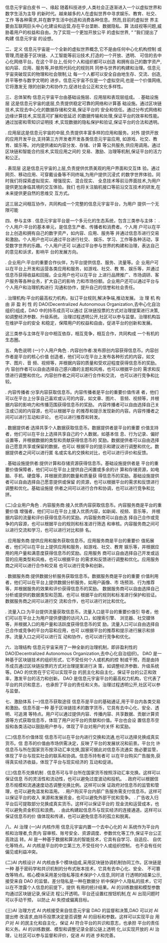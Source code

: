 信息元宇宙白皮书
一、缘起
随着科技进步,人类社会正逐渐进入一个以虚拟世界和数字生活为主导
的新时代。越来越多的人在虚拟世界中寻求娱乐、教育、社交、工作
等各种需求,并在数字生活中创造和消费各种信息。然而,目前的虚拟世
界主要由互联网巨头中心化建设和运营,存在平台垄断、数据隐私、算
法歧视等问题,威胁着用户的权益和自由。为了实现一个更加开放公平
的虚拟世界, “ ”我们提出了构建 信息元宇宙 的设想。

二、定义
信息元宇宙是一个全新的虚拟世界概念,它不是由任何中心化机构控制
或管理,而是基于区块链、人工智能等前沿技术,打造的一个开放、透明、
可信的去中心化网络平台。在这个平台上,任何个人和组织都可以创造
和拥有自己的数字资产,如内容、应用、服务等,并依照代码化的规则共
同参与世界的构建和治理。信息元宇宙突破现实的物理和社会限制,让
每一个人都可以安全自由地生存、交流、创造,并平等参与数字文明的
进步。信息元宇宙不仅是一个虚拟空间,也是一个价值网络,它将激发无
限的创新力和协作力,促进社会公正和文化多样性。

三、总体架构
信息元宇宙平台由基础设施层、应用层和表现层组成。
. 基础设施层 这是信息元宇宙的底层,负责提供稳定可靠的网络和计算基
础设施。通过区块链技术,实现去中心化的数据存储和交易,保证平台的
安全和信任。通过分布式网络和边缘计算技术,实现高可扩展和低延迟
的数据传输和处理,保证平台的效率和性能。通过加密和零知识证明技
术,实现数据的隐私保护和验证,保证平台的合法和透明。

. 应用层这是信息元宇宙的中层,负责提供丰富多样的应用和服务。对外
提供开放的应用开发平台,支持第三方开发者开发各类信息元宇宙应用,
如游戏、社交、教育、娱乐等。对内提供诸如内容分发、存储、计算
等公共服务,供应用调用。通过区块链和智能合约技术,实现应用之间的
交易、激励、治理等机制,保证平台的活力和公正。

. 表现层 这是信息元宇宙的上层,负责提供优质美观的用户界面和交互体
验。通过网页、移动应用、可穿戴设备等不同终端,为用户提供沉浸式
的数字世界体验。同时我们将探索虚拟现实、增强现实、混合现实、
全息技术等前沿界面技术,为用户提供更加身临其境的交互体验。我们
也将关注脑机接口等前沿交互技术的研发,在未来提供更自然的思维交
互方式。

这三层之间相互协作，共同构成一个完整的信息元宇宙平台，为用户
提供一个无限可能

四、参与主体
. 信息元宇宙平台是一个多元化的生态系统，包含三类参与主体：
. 个人用户:平台的基本单元，是信息生产者、传播者和消费者。个人用
户可以在平台上创造和拥有自己的数字资产，如内容、应用、服务等
并通过信息币进行交易和激励。个人用户也可以通过平台进行社交、
娱乐、学习、工作等各种活动，享受数字世界的乐趣。个人用户还可
以通过平台参与世界的构建和治理，表达自己的意见和诉求，影响平
台的发展方向。

. 企业用户:平台的重要合作伙伴，为平台提供信息、服务、流量等。企
业用户可以在平台上开发和运营各类应用和服务，如游戏、社交、教
育、娱乐等，并通过信息币获得收益和回报。企业用户也可以在平台
上进行品牌推广、市场调研、客户服务等各种业务，扩大自己的影响
力和市场份额。企业用户还可以通过平台与个人用户和治理机构进行
沟通和协作，提升自己的信誉和社会责任。

. 治理机构:平台的最高权力机构，拟订平台规则,解决争端,推动发展。
治 理 机 构 由 非 盈 利 性 的 DAO(Decentralized Autonomous
Organization,去中心化自治组织)组成，DAO 中的持币成员可以通过
区块链投票的方式对治理提案进行决策,如调整经济参数、升级系统。
治理过程透明公开,社区可以参与监督。治理机构旨在维护平台的安全
和稳定，保障用户的权益和自由，促进平台的创新和发展。

这三类参与主体在平台中相互依存，相互竞争，相互合作，共同构成
一个有机的生态圈。

五、角色说明
(一)个人用户角色
. 内容创作者:发布原创内容获得信息币。内容创作者是平台的核心价值
创造者，他们可以在平台上发布各种形式的内容，如文字、图片、音
频、视频等，并根据内容的质量和受欢迎程度获得信息币的奖励。内
容创作者可以自由选择自己感兴趣的主题和风格，也可以根据平台的
需求和反馈进行调整和优化。内容创作者之间可以进行合作和交流，
也可以进行竞争和比较。

. 内容传播者:分享内容获取信息币。内容传播者是平台的重要价值传递
者，他们可以在平台上分享自己喜欢或认可的内容，如文章、图片、
音频、视频等，并根据内容的影响力和传播范围获得信息币的奖励。
内容传播者可以自由选择自己关注或订阅的内容源，也可以根据平台
的推荐和提示发现新的内容。内容传播者之间可以进行互动和评论，
也可以进行推荐和转发。

. 数据提供者:选择共享个人数据获取信息币。数据提供者是平台的重要
价值支持者，他们可以在平台上选择共享自己的个人数据，如基本信
息、行为记录、偏好设置等，并根据数据的类型和贡献获得信息币的
奖励。数据提供者可以自由选择自己愿意共享或保留的数据，也可以
根据平台的提示和建议进行调整和优化。数据提供者之间可以进行匿
名或实名的交换和对比，也可以进行评价和反馈。

. 基础设施提供者:提供计算和存储资源获得信息币。基础设施提供者是
平台的重要价值保障者，他们可以在平台上提供自己闲置或多余的计
算和存储资源，如电脑、手机、硬盘等，并根据资源的数量和质量获
得信息币的奖励。基础设施提供者可以自由选择自己愿意提供或保留
的资源，也可以根据平台的需求和反馈进行调整和优化。基础设施提
供者之间可以进行合作和协调，也可以进行竞争和比拼。

(二)企业用户角色
. 内容服务商:接入优质内容获取信息币。内容服务商是平台的重要价值
增强者，他们可以在平台上接入优质内容，如新闻、视频、音乐等，
并根据内容的流量和评价获得信息币的奖励。内容服务商可以自由选
择自己合作或竞争的内容源，也可以根据平台的规则和标准进行筛选
和审核。内容服务商之间可以进行交流和学习，也可以进行对比和排
名。

. 应用服务商:提供应用和服务获取信息币。应用服务商是平台的重要价
值拓展者，他们可以在平台上提供应用和服务，如游戏、社交、教育
娱乐等，并根据应用的用户量和满意度获得信息币的奖励。应用服务
商可以自由选择自己开发或运营的应用类型和风格，也可以根据平台
的需求和反馈进行调整和优化。应用服务商之间可以进行合作和交易
也可以进行竞争和创新。

. 数据服务商:提供数据分析服务获取信息币。数据服务商是平台的重要
价值利用者，他们可以在平台上提供数据分析服务，如用户画像、市
场预测、行为推荐等，并根据服务的效果和评价获得信息币的奖励。
数据服务商可以自由选择自己分析或提供的数据类型和范围，也可以
根据平台的规则和标准进行保护和验证。数据服务商之间可以进行交
流和合作，也可以进行对比和优化。

. 流量入口:为平台提供流量获取信息币。流量入口是平台的重要价值引
导者，他们可以在平台上为用户提供便捷的访问入口，如搜索引擎、
浏览器、社交媒体等，并根据入口的用户量和活跃度获得信息币的奖
励。流量入口可以自由选择自己合作或竞争的平台内容和应用，也可
以根据平台的推荐和提示进行展示和排序。流量入口之间可以进行互
动和协作，也可以进行竞争和优化。

六、治理结构
信息元宇宙采用了一种全新的治理机制，即非盈利性的
DAO(Decentralized Autonomous Organization,去中心化自治组织)。
DAO 是一种基于区块链技术的组织形式，它不受任何个人或机构的控
制或干预，而是由持币成员通过区块链投票的方式对治理提案进行决
策，如调整经济参数、升级系统等。DAO 的优势在于它可以实现平台
的民主化和自主化，保证平台的公正和效率，激发平台的活力和创新。
DAO 是信息元宇宙平台的最高权力机构，它代表了平台的共识和意志，
也承担了平台的责任和义务。治理过程透明公开,社区可以参与监督。

七、激励体系
(一)信息币获取途径
信息币是平台的基础通证,用于平台内各类交易和激励。信息币是一种
基于区块链技术的数字货币，它具有去中心化、安全、透明、可追溯
等特点。用户可以通过提供内容、传播内容、共享数据、贡献计算资
源等方式获取信息币，体现了用户对平台的贡献和价值。平台也会设
置信息币空投和各类活动以鼓励用户参与，体现了平台对用户的关怀
和奖励。

(二)信息币价值体现
信息币可以在平台内进行交换和流通,也可以选择兑换成真实货币。信
息币的价值由市场供需决定，反映了平台的发展状况和前景。平台允
许信息币与所在国家货币按浮动汇率兑换,国家可据此对信息币流通实
施必要监管，体现了平台与现实社会的联系和协调。信息币持有者可
以在平台购买广告服务,获得真实经济收益，体现了平台与现实经济的
互动和促进。

(三)信息币兑换机制
. 信息币可与平台所在国家货币按照浮动汇率兑换。这样可以保证信息
币的灵活性和流动性，也可以避免过度波动和投机。
. 政府可以根据信息币规模和流通速度动态调整兑换比例。这样可以保
证政府对信息币的监管和管理，也可以避免滥发和滥用。
. 用户购买平台内部广告服务需支付信息币。这样可以保证平台的收入
来源和发展资金，也可以避免外部干扰和竞争。
. 广告收入归平台后可提取部分兑换成真实货币。这样可以保证平台的
现金流和运营成本，也可以避免资金积压和浪费。
. 由此构建起信息币与现实经济的连接通道。这样可以保证信息币的价
值体现和传递，也可以避免信息币的孤立和脱离。

八、AI 治理
(一)AI 内核作用
信息元宇宙内置一个去中心化的 AI 系统作为平台内核和治理者,负责内
容审核、账号安全、资源调度、参数优化等工作,保证平台公正高效运
转。AI 是一种基于数据和算法的智能技术，它具有自学习、自适应、
自优化等特点。AI 内核是平台的中立第三方,不受任何个人或组织控制，
也不会有任何偏见或利益冲突。

(二)AI 内核设计
AI 内核由多个模块组成,采用区块链协调机制协同工作。区块链是一种
基于密码学和共识机制的分布式账本技术，它具有去中心化、安全、
不可篡改等特点。核心模块采用差分隐私等技术保护个人信息,同时进
行透明的结果公示,接受来自 DAO 的监督。差分隐私是一种在数据分
析中保护个人隐私的技术，它可以在不泄露个人信息的前提下，提供
有用的统计结果。AI 的训练数据和模型参数均通过区块链记录,保证流
程公开透明。平台还设置红按钮机制,在 AI 出现问题时可以手动干预，
以防止 AI 失控或偏离目标。

(三)AI 治理方式
AI 内核接受来自信息元宇宙 DAO 的监督和决策,DAO 可以对 AI 提出修
改请求,由持币投票决定是否调整 AI 的目标和参数。这样可以实现平台
用户对 AI 的民主化和自主化，保证 AI 符合平台的共识和意志，也承担
平台的责任和义务。AI 的训练数据、模型和调整记录全部公链上透明
化,以实现开放的 AI 治理，让社区可以参与监督和评价，促进 AI 的进
步和完善。
